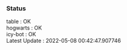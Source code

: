 ### Status


table : OK  
hogwarts : OK  
icy-bot : OK  
Latest Update : 2022-05-08 00:42:47.907746
